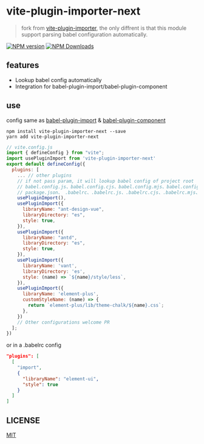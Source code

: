 # vite-plugin-importer-next

> fork from [vite-plugin-importer](https://github.com/ajuner/vite-plugin-importer), the only diffrent is that this module support parsing babel configuration automatically.

[![NPM version](https://img.shields.io/npm/v/vite-plugin-importer-next.svg)](https://npmjs.org/package//vite-plugin-importer-next)
[![NPM Downloads](https://img.shields.io/npm/dm/vite-plugin-importer-next.svg)](https://npmjs.org/package//vite-plugin-importer-next)


## features
- Lookup babel config automatically
- Integration for babel-plugin-import/babel-plugin-component

## use

config same as [babel-plugin-import](https://github.com/ant-design/babel-plugin-import) & [babel-plugin-component](https://github.com/ElementUI/babel-plugin-component)

```
npm install vite-plugin-importer-next --save
yarn add vite-plugin-importer-next
```

```js
// vite.config.js
import { defineConfig } from "vite";
import usePluginImport from 'vite-plugin-importer-next'
export default defineConfig({
  plugins: [
    ... // other plugins
    // if not pass param, it will lookup babel config of project root
    // babel.config.js、babel.config.cjs、babel.config.mjs、babel.config.json
    // package.json、 .babelrc、.babelrc.js、.babelrc.cjs、.babelrc.mjs、.babelrc.json
    usePluginImport(),
    usePluginImport({
      libraryName: "ant-design-vue",
      libraryDirectory: "es",
      style: true,
    }),
    usePluginImport({
      libraryName: "antd",
      libraryDirectory: "es",
      style: true,
    }),
    usePluginImport({
      libraryName: 'vant',
      libraryDirectory: 'es',
      style: (name) => `${name}/style/less`,
    }),
    usePluginImport({
      libraryName: 'element-plus',
      customStyleName: (name) => {
        return `element-plus/lib/theme-chalk/${name}.css`;
      },
    })
    // Other configurations welcome PR
  ];
})

```

or in a .babelrc config
```json
"plugins": [
  [
    "import",
    {
      "libraryName": "element-ui",
      "style": true
    }
  ]
]
```

## LICENSE

[MIT](./LICENSE)

